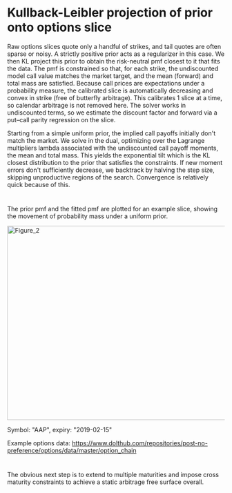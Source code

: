 # Kullback-Leibler projection of prior onto options slice 

Raw options slices quote only a handful of strikes, and tail quotes are often sparse or noisy. A strictly positive prior acts as a regularizer in this case. We then KL project this prior to obtain the risk-neutral pmf closest to it that fits the data. The pmf is constrained so that, for each strike, the undiscounted model call value matches the market target, and the mean (forward) and total mass are satisfied. Because call prices are expectations under a probability measure, the calibrated slice is automatically decreasing and convex in strike (free of butterfly arbitrage). This calibrates 1 slice at a time, so calendar arbitrage is not removed here. The solver works in undiscounted terms, so we estimate the discount factor and forward via a put–call parity regression on the slice.

Starting from a simple uniform prior, the implied call payoffs initially don't match the market. We solve in the dual, optimizing over the Lagrange multipliers lambda associated with the undiscounted call payoff moments, the mean and total mass. This yields the exponential tilt which is the KL closest distribution to the prior that satisfies the constraints. If new moment errors don't sufficiently decrease, we backtrack by halving the step size, skipping unproductive regions of the search. Convergence is relatively quick because of this.

#

The prior pmf and the fitted pmf are plotted for an example slice, showing the movement of probability mass under a uniform prior.

<img width="800" height="450" alt="Figure_2" src="https://github.com/user-attachments/assets/6bf1ceec-e954-46bc-b71b-b709282bba3c" />

Symbol: "AAP", expiry: "2019-02-15"

Example options data: https://www.dolthub.com/repositories/post-no-preference/options/data/master/option_chain

# 

The obvious next step is to extend to multiple maturities and impose cross maturity constraints to achieve a static arbitrage free surface overall.
